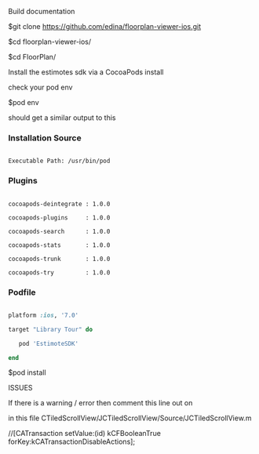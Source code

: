Build documentation

$git clone https://github.com/edina/floorplan-viewer-ios.git

$cd floorplan-viewer-ios/

$cd FloorPlan/

Install the estimotes sdk via a CocoaPods install

check your pod env

$pod env

should get a similar output to this

### Installation Source


```

Executable Path: /usr/bin/pod

```


### Plugins


```

cocoapods-deintegrate : 1.0.0

cocoapods-plugins     : 1.0.0

cocoapods-search      : 1.0.0

cocoapods-stats       : 1.0.0

cocoapods-trunk       : 1.0.0

cocoapods-try         : 1.0.0

```


### Podfile


```ruby

platform :ios, '7.0'

target "Library Tour" do

   pod 'EstimoteSDK'

end

```

$pod install


ISSUES

If there is a warning / error then comment this line out on

in this file CTiledScrollView/JCTiledScrollView/Source/JCTiledScrollView.m


//[CATransaction setValue:(id) kCFBooleanTrue forKey:kCATransactionDisableActions];






